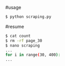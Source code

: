 #usage
```bash
$ python scraping.py
```

#resume
```bash
$ cat count
$ rm -rf page_30
$ nano scraping
...
for i in range(30, 400):
...
```
